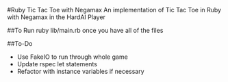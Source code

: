 #Ruby Tic Tac Toe with Negamax
An implementation of Tic Tac Toe in Ruby with Negamax in the HardAI Player

##To Run
    ruby lib/main.rb once you have all of the files

##To-Do

* Use FakeIO to run through whole game
* Update rspec let statements
* Refactor with instance variables if necessary

